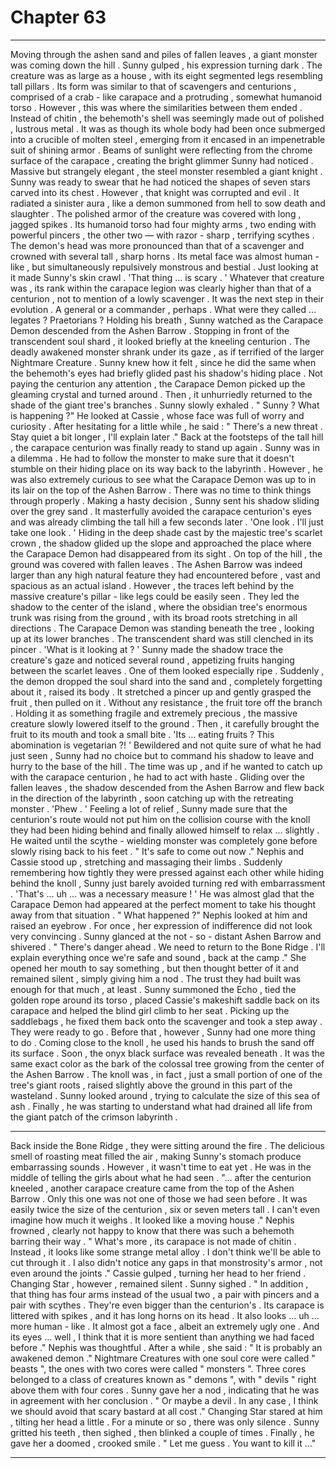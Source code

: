
# Chapter 63


---

Moving through the ashen sand and piles of fallen leaves , a giant monster was coming down the hill .
Sunny gulped , his expression turning dark .
The creature was as large as a house , with its eight segmented legs resembling tall pillars . Its form was similar to that of scavengers and centurions , comprised of a crab - like carapace and a protruding , somewhat humanoid torso . However , this was where the similarities between them ended .
Instead of chitin , the behemoth's shell was seemingly made out of polished , lustrous metal . It was as though its whole body had been once submerged into a crucible of molten steel , emerging from it encased in an impenetrable suit of shining armor .
Beams of sunlight were reflecting from the chrome surface of the carapace , creating the bright glimmer Sunny had noticed . Massive but strangely elegant , the steel monster resembled a giant knight . Sunny was ready to swear that he had noticed the shapes of seven stars carved into its chest .
However , that knight was corrupted and evil . It radiated a sinister aura , like a demon summoned from hell to sow death and slaughter . The polished armor of the creature was covered with long , jagged spikes . Its humanoid torso had four mighty arms , two ending with powerful pincers , the other two — with razor - sharp , terrifying scythes .
The demon's head was more pronounced than that of a scavenger and crowned with several tall , sharp horns . Its metal face was almost human - like , but simultaneously repulsively monstrous and bestial . Just looking at it made Sunny's skin crawl .
'That thing … is scary . '
Whatever that creature was , its rank within the carapace legion was clearly higher than that of a centurion , not to mention of a lowly scavenger . It was the next step in their evolution . A general or a commander , perhaps . What were they called … legates ? Praetorians ?
Holding his breath , Sunny watched as the Carapace Demon descended from the Ashen Barrow . Stopping in front of the transcendent soul shard , it looked briefly at the kneeling centurion .
The deadly awakened monster shrank under its gaze , as if terrified of the larger Nightmare Creature . Sunny knew how it felt , since he did the same when the behemoth's eyes had briefly glided past his shadow's hiding place .
Not paying the centurion any attention , the Carapace Demon picked up the gleaming crystal and turned around . Then , it unhurriedly returned to the shade of the giant tree's branches .
Sunny slowly exhaled .
" Sunny ? What is happening ?"
He looked at Cassie , whose face was full of worry and curiosity . After hesitating for a little while , he said :
" There's a new threat . Stay quiet a bit longer , I'll explain later ."
Back at the footsteps of the tall hill , the carapace centurion was finally ready to stand up again . Sunny was in a dilemma . He had to follow the monster to make sure that it doesn't stumble on their hiding place on its way back to the labyrinth .
However , he was also extremely curious to see what the Carapace Demon was up to in its lair on the top of the Ashen Barrow .
There was no time to think things through properly .
Making a hasty decision , Sunny sent his shadow sliding over the grey sand . It masterfully avoided the carapace centurion's eyes and was already climbing the tall hill a few seconds later .
'One look . I'll just take one look . '
Hiding in the deep shade cast by the majestic tree's scarlet crown , the shadow glided up the slope and approached the place where the Carapace Demon had disappeared from its sight .
On top of the hill , the ground was covered with fallen leaves . The Ashen Barrow was indeed larger than any high natural feature they had encountered before , vast and spacious as an actual island . However , the traces left behind by the massive creature's pillar - like legs could be easily seen .
They led the shadow to the center of the island , where the obsidian tree's enormous trunk was rising from the ground , with its broad roots stretching in all directions .
The Carapace Demon was standing beneath the tree , looking up at its lower branches . The transcendent shard was still clenched in its pincer .
'What is it looking at ? '
Sunny made the shadow trace the creature's gaze and noticed several round , appetizing fruits hanging between the scarlet leaves . One of them looked especially ripe .
Suddenly , the demon dropped the soul shard into the sand and , completely forgetting about it , raised its body . It stretched a pincer up and gently grasped the fruit , then pulled on it .
Without any resistance , the fruit tore off the branch . Holding it as something fragile and extremely precious , the massive creature slowly lowered itself to the ground . Then , it carefully brought the fruit to its mouth and took a small bite .
'Its … eating fruits ? This abomination is vegetarian ?! '
Bewildered and not quite sure of what he had just seen , Sunny had no choice but to command his shadow to leave and hurry to the base of the hill . The time was up , and if he wanted to catch up with the carapace centurion , he had to act with haste .
Gliding over the fallen leaves , the shadow descended from the Ashen Barrow and flew back in the direction of the labyrinth , soon catching up with the retreating monster .
'Phew . '
Feeling a lot of relief , Sunny made sure that the centurion's route would not put him on the collision course with the knoll they had been hiding behind and finally allowed himself to relax ... slightly .
He waited until the scythe - wielding monster was completely gone before slowly rising back to his feet .
" It's safe to come out now ."
Nephis and Cassie stood up , stretching and massaging their limbs . Suddenly remembering how tightly they were pressed against each other while hiding behind the knoll , Sunny just barely avoided turning red with embarrassment .
'That's … uh … was a necessary measure ! '
He was almost glad that the Carapace Demon had appeared at the perfect moment to take his thought away from that situation .
" What happened ?"
Nephis looked at him and raised an eyebrow . For once , her expression of indifference did not look very convincing .
Sunny glanced at the not - so - distant Ashen Barrow and shivered .
" There's danger ahead . We need to return to the Bone Ridge . I'll explain everything once we're safe and sound , back at the camp ."
She opened her mouth to say something , but then thought better of it and remained silent , simply giving him a nod . The trust they had built was enough for that much , at least .
Sunny summoned the Echo , tied the golden rope around its torso , placed Cassie's makeshift saddle back on its carapace and helped the blind girl climb to her seat .
Picking up the saddlebags , he fixed them back onto the scavenger and took a step away . They were ready to go .
Before that , however , Sunny had one more thing to do . Coming close to the knoll , he used his hands to brush the sand off its surface .
Soon , the onyx black surface was revealed beneath . It was the same exact color as the bark of the colossal tree growing from the center of the Ashen Barrow .
The knoll was , in fact , just a small portion of one of the tree's giant roots , raised slightly above the ground in this part of the wasteland .
Sunny looked around , trying to calculate the size of this sea of ash . Finally , he was starting to understand what had drained all life from the giant patch of the crimson labyrinth .
***
Back inside the Bone Ridge , they were sitting around the fire . The delicious smell of roasting meat filled the air , making Sunny's stomach produce embarrassing sounds . However , it wasn't time to eat yet . He was in the middle of telling the girls about what he had seen .
"... after the centurion kneeled , another carapace creature came from the top of the Ashen Barrow . Only this one was not one of those we had seen before . It was easily twice the size of the centurion , six or seven meters tall . I can't even imagine how much it weighs . It looked like a moving house ."
Nephis frowned , clearly not happy to know that there was such a behemoth barring their way .
" What's more , its carapace is not made of chitin . Instead , it looks like some strange metal alloy . I don't think we'll be able to cut through it . I also didn't notice any gaps in that monstrosity's armor , not even around the joints ."
Cassie gulped , turning her head to her friend . Changing Star , however , remained silent .
Sunny sighed .
" In addition , that thing has four arms instead of the usual two , a pair with pincers and a pair with scythes . They're even bigger than the centurion's . Its carapace is littered with spikes , and it has long horns on its head . It also looks … uh … more human - like . It almost got a face , albeit an extremely ugly one . And its eyes … well , I think that it is more sentient than anything we had faced before ."
Nephis was thoughtful . After a while , she said :
" It is probably an awakened demon ."
Nightmare Creatures with one soul core were called " beasts ", the ones with two cores were called " monsters ". Three cores belonged to a class of creatures known as " demons ", with " devils " right above them with four cores .
Sunny gave her a nod , indicating that he was in agreement with her conclusion .
" Or maybe a devil . In any case , I think we should avoid that scary bastard at all cost ."
Changing Star stared at him , tilting her head a little . For a minute or so , there was only silence .
Sunny gritted his teeth , then sighed , then blinked a couple of times . Finally , he gave her a doomed , crooked smile .
" Let me guess . You want to kill it ..."

---

